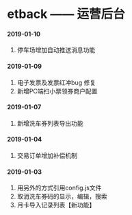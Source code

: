 # etback —— 运营后台

#### 2019-01-10
1. 停车场增加自动推送消息功能

#### 2019-01-09
1. 电子发票及发票红冲bug 修复
2. 新增PC端扫小票领券商户配置

#### 2019-01-07
1. 新增洗车券列表导出功能

#### 2019-01-04
1. 交易订单增加补偿机制

#### 2019-01-03

1. 用另外的方式引用config.js文件
2. 取消洗车券码的显示，编辑，搜索
3. 月卡导入记录列表【新功能】 
  

